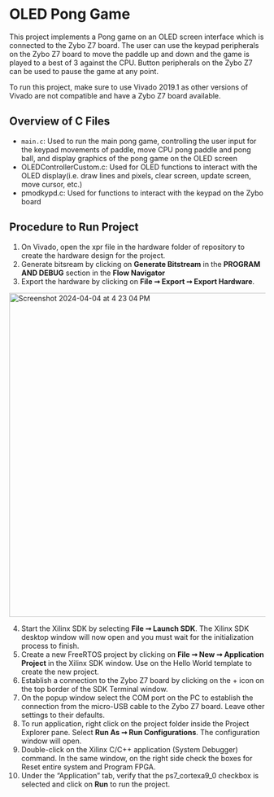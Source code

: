 # OLED Pong Game
This project implements a Pong game on an OLED screen interface which is connected to the Zybo Z7 board. The user can use the keypad peripherals on the Zybo Z7 board to move the paddle up and down and the game is played to a best of 3 against the CPU. Button peripherals on the Zybo Z7 can be used to pause the game at any point.  

To run this project, make sure to use Vivado 2019.1 as other versions of Vivado are not compatible and have a Zybo Z7 board available. 

## Overview of C Files
- `main.c`: Used to run the main pong game, controlling the user input for the keypad movements of paddle, move CPU pong paddle and pong ball, and display graphics of the pong game on the OLED screen
- OLEDControllerCustom.c: Used for OLED functions to interact with the OLED display(i.e. draw lines and pixels, clear screen, update screen, move cursor, etc.)
- pmodkypd.c: Used for functions to interact with the keypad on the Zybo board

## Procedure to Run Project
1. On Vivado, open the xpr file in the hardware folder of repository to create the hardware design for the project.
2. Generate bitsream by clicking on **Generate Bitstream** in the **PROGRAM AND DEBUG** section in the **Flow Navigator**
3. Export the hardware by clicking on **File ➞ Export ➞ Export Hardware**.
<img width="637" alt="Screenshot 2024-04-04 at 4 23 04 PM" src="https://github.com/arongu321/UARTInterruptSystem/assets/67613556/5ec97c52-02fd-4315-8a53-f2235c3857a9">




4. Start the Xilinx SDK by selecting **File ➞ Launch SDK**. The Xilinx SDK desktop window will now open and you must wait for the initialization process to finish.
5. Create a new FreeRTOS project by clicking on **File ➞ New ➞ Application Project** in the Xilinx SDK window. Use on the Hello World template to create the new project.
6. Establish a connection to the Zybo Z7 board by clicking on the + icon on the top border of the SDK Terminal window.
7. On the popup window select the COM port on the PC to establish the connection from the micro-USB cable to the Zybo Z7 board. Leave other settings to their defaults.
8. To run application, right click on the project folder inside the Project Explorer pane. Select **Run As ➞ Run Configurations**. The configuration window will open.
9. Double-click on the Xilinx C/C++ application (System Debugger) command. In the same window, on the right side check the boxes for Reset entire system and Program FPGA.
10. Under the “Application” tab, verify that the ps7_cortexa9_0 checkbox is selected and click on **Run** to run the project.
